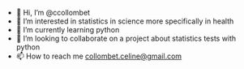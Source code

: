 - 👋 Hi, I’m @ccollombet
- 👀 I’m interested in statistics in science more specifically in health
- 🌱 I’m currently learning python
- 💞️ I’m looking to collaborate on a project about statistics tests with python
- 📫 How to reach me collombet.celine@gmail.com

<!---
ccollombet/ccollombet is a ✨ special ✨ repository because its `README.md` (this file) appears on your GitHub profile.
You can click the Preview link to take a look at your changes.
--->
